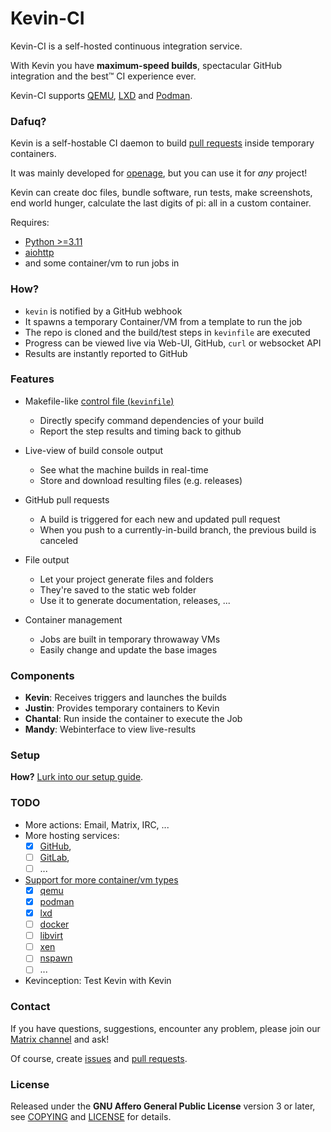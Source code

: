 # Kevin-CI

Kevin-CI is a self-hosted continuous integration service.

With Kevin you have **maximum-speed builds**, spectacular GitHub integration and the best™ CI experience ever.

Kevin-CI supports [QEMU](https://qemu.org), [LXD](https://canonical.com/lxd) and [Podman](https://podman.io).


### Dafuq?

Kevin is a self-hostable CI daemon to build [pull requests](https://help.github.com/articles/using-pull-requests/) inside temporary containers.


It was mainly developed for [openage](http://github.com/SFTtech/openage/),
but you can use it for _any_ project!

Kevin can create doc files, bundle software, run tests, make screenshots,
end world hunger, calculate the last digits of pi: all in a custom container.

Requires:
- [Python >=3.11](https://www.python.org/)
- [aiohttp](https://aiohttp.org/)
- and some container/vm to run jobs in


### How?

* `kevin` is notified by a GitHub webhook
* It spawns a temporary Container/VM from a template to run the job
* The repo is cloned and the build/test steps in `kevinfile` are executed
* Progress can be viewed live via Web-UI, GitHub, `curl` or websocket API
* Results are instantly reported to GitHub


### Features

* Makefile-like [control file (`kevinfile`)](etc/kevinfile.example)
  * Directly specify command dependencies of your build
  * Report the step results and timing back to github

* Live-view of build console output
  * See what the machine builds in real-time
  * Store and download resulting files (e.g. releases)

* GitHub pull requests
  * A build is triggered for each new and updated pull request
  * When you push to a currently-in-build branch,
    the previous build is canceled

* File output
  * Let your project generate files and folders
  * They're saved to the static web folder
  * Use it to generate documentation, releases, ...

* Container management
  * Jobs are built in temporary throwaway VMs
  * Easily change and update the base images


### Components

* **Kevin**: Receives triggers and launches the builds
* **Justin**: Provides temporary containers to Kevin
* **Chantal**: Run inside the container to execute the Job
* **Mandy**: Webinterface to view live-results


### Setup

**How?** [Lurk into our setup guide](doc/setup.md).


### TODO

* More actions: Email, Matrix, IRC, ...
* More hosting services:
  * [X] [GitHub](https://github.com/),
  * [ ] [GitLab](https://gitlab.com/),
  * [ ] ...
* [Support for more container/vm types](/justin/machine/)
  * [X] [qemu](http://qemu-project.org)
  * [X] [podman](https://podman.io/)
  * [x] [lxd](https://linuxcontainers.org/lxd)
  * [ ] [docker](https://www.docker.com/)
  * [ ] [libvirt](https://libvirt.org/)
  * [ ] [xen](https://www.xenproject.org/)
  * [ ] [nspawn](http://www.freedesktop.org/software/systemd/man/systemd-nspawn.html)
  * [ ] ...
* Kevinception: Test Kevin with Kevin


### Contact

If you have questions, suggestions, encounter any problem,
please join our [Matrix channel](https://matrix.to/#/#sfttech:matrix.org) and ask!

Of course, create [issues](https://github.com/SFTtech/kevin-ci/issues)
and [pull requests](https://github.com/SFTtech/kevin-ci/pulls).


### License

Released under the **GNU Affero General Public License** version 3 or later,
see [COPYING](COPYING) and [LICENSE](LICENSE) for details.
